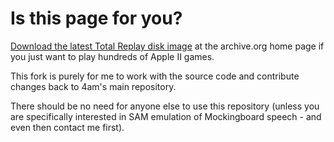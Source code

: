 # Is this page for you?

[Download the latest Total Replay disk image](https://archive.org/details/TotalReplay) at the archive.org home page if you just want to play hundreds of Apple II games. 

This fork is purely for me to work with the source code and contribute changes back to 4am's main repository.

There should be no need for anyone else to use this repository (unless you are specifically interested in SAM emulation of Mockingboard speech - and even then contact me first).
